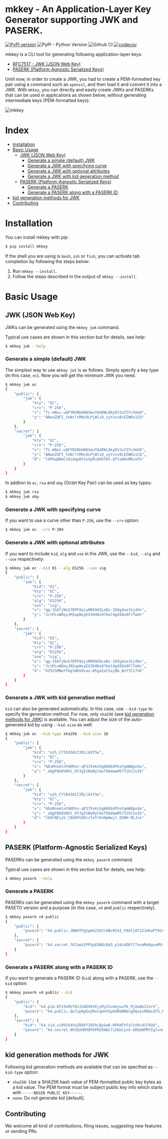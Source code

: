 # mkkey - An Application-Layer Key Generator supporting JWK and PASERK.

[![PyPI version](https://badge.fury.io/py/mkkey.svg)](https://badge.fury.io/py/mkkey)
![PyPI - Python Version](https://img.shields.io/pypi/pyversions/mkkey)
![Github CI](https://github.com/dajiaji/mkkey/actions/workflows/python-package.yml/badge.svg)
[![codecov](https://codecov.io/gh/dajiaji/mkkey/branch/main/graph/badge.svg?token=QN8GXEYEP3)](https://codecov.io/gh/dajiaji/mkkey)

mkkey is a CLI tool for generating following application-layer keys:
- [RFC7517 - JWK (JSON Web Key)](https://datatracker.ietf.org/doc/html/rfc7517)
- [PASERK (Platform-Agnositc Serialized Keys)](https://github.com/paseto-standard/paserk)

Until now, in order to create a JWK, you had to create a PEM-formatted key pair using a command
such as `openssl`, and then load it and convert it into a JWK. With `mkkey`, you can
directly and easily create JWKs and PASERKs that can be used in applications as shown below,
without generating intermediate keys (PEM-formatted keys):

![mkkey](https://github.com/dajiaji/mkkey/wiki/images/mkkey_header.png)

# Index

- [Installation](#installation)
- [Basic Usage](#basic-usage)
  - [JWK (JSON Web Key)](#jwk-json-web-key)
      - [Generate a simple (default) JWK](#generate-a-simple-default-jwk)
      - [Generate a JWK with specifying curve](#generate-a-jwk-with-specifying-curve)
      - [Generate a JWK with optional attributes](#generate-a-jwk-with-optional-attributes)
      - [Generate a JWK with kid generation method](#generate-a-jwk-with-kid-generation-method)
  - [PASERK (Platform-Agnostic Serialized Keys)](#paserk-platform-agnostic-serialized-keys)
      - [Generate a PASERK](#generate-a-paserk)
      - [Generate a PASERK along with a PASERK ID](#generate-a-paserk-along-with-a-paserk-id)
- [kid generation methods for JWK](#kid-generation-methods-for-jwk)
- [Contributing](#contributing)

# Installation

You can install mkkey with pip:

```sh
$ pip install mkkey
```

If the shell you are using is `bash`, `zsh` or `fish`, you can activate tab completion
by following the steps below:

1. Run `mkkey --install`.
2. Follow the steps described in the output of `mkkey --install`.

# Basic Usage

## JWK (JSON Web Key)

JWKs can be generated using the `mkkey jwk` command.

Typical use cases are shown in this section but for details, see help:

```sh
$ mkkey jwk --help
```

### Generate a simple (default) JWK

The simplest way to use `mkkey jwt` is as follows. Simply specify a key type (in this case, `ec`).
Now you will get the minimum JWK you need.

```sh
$ mkkey jwk ec
{
    "public": {
        "jwk": {
            "kty": "EC",
            "crv": "P-256",
            "x": "Ti-mNoi-uQFYBVNkH6BSmuTAd8WL8kyEVJufZYv3mG8",
            "y": "ANwoZQFI_teNrltM0s9LPjWli0_zyYvvv8cEZWKx1CQ"
        }
    },
    "secret": {
        "jwk": {
            "kty": "EC",
            "crv": "P-256",
            "x": "Ti-mNoi-uQFYBVNkH6BSmuTAd8WL8kyEVJufZYv3mG8",
            "y": "ANwoZQFI_teNrltM0s9LPjWli0_zyYvvv8cEZWKx1CQ",
            "d": "l9Pbq0BmCsOzdapBtSxVpRiHhDTK5-ATteA0nMKzvFU"
        }
    }
}
```

In addtion to `ec`, `rsa` and `okp` (Octet Key Pair) can be used as key types:

```sh
$ mkkey jwk rsa
$ mkkey jwk okp
```

### Generate a JWK with specifying curve

If you want to use a curve other than `P-256`, use the `--crv` option:

```sh
$ mkkey jwk ec --crv P-384
```

### Generate a JWK with optional attributes

If you want to include `kid`, `alg` and `use` in the JWK, use the `--kid`, `--alg` and `--use` respectively:

```sh
$ mkkey jwk ec --kid 01 --alg ES256 --use sig
{
    "public": {
        "jwk": {
            "kid": "01",
            "kty": "EC",
            "crv": "P-256",
            "alg": "ES256",
            "use": "sig",
            "x": "qg-3SA7jNvG7DPF8ajuRR69d5LoBz-I8Xg4ze1kjdHs",
            "y": "JctPLnWOeyJM3apWxyEX3bHDo97kel4gdI8x0FlTwHc"
        }
    },
    "secret": {
        "jwk": {
            "kid": "01",
            "kty": "EC",
            "crv": "P-256",
            "alg": "ES256",
            "use": "sig",
            "x": "qg-3SA7jNvG7DPF8ajuRR69d5LoBz-I8Xg4ze1kjdHs",
            "y": "JctPLnWOeyJM3apWxyEX3bHDo97kel4gdI8x0FlTwHc",
            "d": "GZ9ihMNwYYbglWHV8vau-W5gaZal5ajBb_NiY7Ci7Uk"
        }
    }
}
```

### Generate a JWK with kid generation method

`kid` can also be generated automatically. In this case, use `--kid-type` to specify the generation method.
For now, only `sha256` (see [kid generation methods for JWK](#kid-generation-methods-for-jwk)) is available.
You can adjust the size of the auto-generated kid by using `--kid-size` as well:

```sh
$ mkkey jwk ec --kid-type sha256 --kid-size 16
{
    "public": {
        "jwk": {
            "kid": "ozh_CYlRd3A1f2RLlA3Y5w",
            "kty": "EC",
            "crv": "P-256",
            "x": "hDuMnnmlnFAKMsn-qP37XsKchg6K0bXPhsFgmWOpnVw",
            "y": "_oQgP8b8V0hC_H73gIVBaMylAoTOA4mwM57Y2hC2xIk"
        }
    },
    "secret": {
        "jwk": {
            "kid": "ozh_CYlRd3A1f2RLlA3Y5w",
            "kty": "EC",
            "crv": "P-256",
            "x": "hDuMnnmlnFAKMsn-qP37XsKchg6K0bXPhsFgmWOpnVw",
            "y": "_oQgP8b8V0hC_H73gIVBaMylAoTOA4mwM57Y2hC2xIk",
            "d": "1b0lNEiyV_C8U0fGXDczfwTrKnHpWwjt_OU0H-MLJvs"
        }
    }
}
```

## PASERK (Platform-Agnostic Serialized Keys)

PASERKs can be generated using the `mkkey paserk` command.

Typical use cases are shown in this section but for details, see help:

```sh
$ mkkey paserk --help
```

### Generate a PASERK

PASERKs can be generated using the `mkkey paserk` command with a target PASETO version
and a purpose (in this case, `v4` and `public` respectively).

```sh
$ mkkey paserk v4 public
{
    "public": {
        "paserk": "k4.public.2BWUTPg5pmXZ3EVrOBv9I4I_F8Afj0TJ21HkaPT926M"
    },
    "secret": {
        "paserk": "k4.secret.fKIawV2PPVpEONDcEH3_p1dc4OEYlTncmMa8gvwMVy_YFZRM-DmmZdncRWs4G_0jgj8XwB-PRMnbUeRo9P3bow"
    }
}

```

### Generate a PASERK along with a PASERK ID

If you want to generate a PASERK ID (`kid`) along with a PASERK, use the `--kid` option:

```sh
$ mkkey paserk v4 public --kid
{
    "public": {
        "kid": "k4.pid.B7i9vMzTQv32mDV9JKjyRy5Iu4eyuufb_RjXwQeZiGrh",
        "paserk": "k4.public.Qo7ipKpEa2RxCqmVXSpHdRbWMGtg9QsesMUbLQfU_Pw"
    },
    "secret": {
        "kid": "k4.sid.v1091k4VuZOEKfIO5hLByGwK-RP6dFhfaltURc4CFkUd",
        "paserk": "k4.secret.0h5Q2HDR8PbFMZhN8z7iXbbCyn5-bRQdNPRYIglvnWdCjuKkqkRrZHEKqZVdKkd1FtYwa2D1Cx6wxRstB9T8_A"
    }
}
```

## kid generation methods for JWK

Following kid generation methods are available that can be specified as `--kid-type` option:

- `sha256`: Use a SHA256 hash value of PEM-formatted public key bytes as a kid value. The PEM format must be subject public key info which starts with `-----BEGIN PUBLIC KEY-----`.
- `none`: Do not generate kid [default].

## Contributing

We welcome all kind of contributions, filing issues, suggesting new features or sending PRs.
